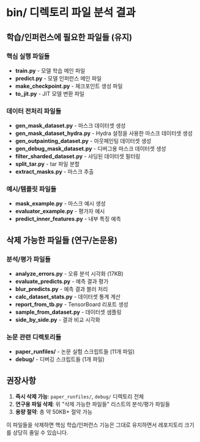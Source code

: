 # bin/ 디렉토리 파일 분석 결과

## 학습/인퍼런스에 필요한 파일들 (유지)

### 핵심 실행 파일들
- **train.py** - 모델 학습 메인 파일
- **predict.py** - 모델 인퍼런스 메인 파일
- **make_checkpoint.py** - 체크포인트 생성 파일
- **to_jit.py** - JIT 모델 변환 파일

### 데이터 전처리 파일들
- **gen_mask_dataset.py** - 마스크 데이터셋 생성
- **gen_mask_dataset_hydra.py** - Hydra 설정을 사용한 마스크 데이터셋 생성
- **gen_outpainting_dataset.py** - 아웃페인팅 데이터셋 생성
- **gen_debug_mask_dataset.py** - 디버그용 마스크 데이터셋 생성
- **filter_sharded_dataset.py** - 샤딩된 데이터셋 필터링
- **split_tar.py** - tar 파일 분할
- **extract_masks.py** - 마스크 추출

### 예시/템플릿 파일들
- **mask_example.py** - 마스크 예시 생성
- **evaluator_example.py** - 평가자 예시
- **predict_inner_features.py** - 내부 특징 예측

## 삭제 가능한 파일들 (연구/논문용)

### 분석/평가 파일들
- **analyze_errors.py** - 오류 분석 시각화 (17KB)
- **evaluate_predicts.py** - 예측 결과 평가 
- **blur_predicts.py** - 예측 결과 블러 처리
- **calc_dataset_stats.py** - 데이터셋 통계 계산
- **report_from_tb.py** - TensorBoard 리포트 생성
- **sample_from_dataset.py** - 데이터셋 샘플링
- **side_by_side.py** - 결과 비교 시각화

### 논문 관련 디렉토리들
- **paper_runfiles/** - 논문 실험 스크립트들 (11개 파일)
- **debug/** - 디버깅 스크립트들 (1개 파일)

## 권장사항

1. **즉시 삭제 가능**: `paper_runfiles/`, `debug/` 디렉토리 전체
2. **연구용 파일 삭제**: 위 "삭제 가능한 파일들" 리스트의 분석/평가 파일들
3. **용량 절약**: 총 약 50KB+ 절약 가능

이 파일들을 삭제하면 핵심 학습/인퍼런스 기능은 그대로 유지하면서 레포지토리 크기를 상당히 줄일 수 있습니다.